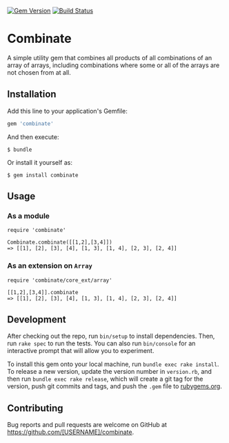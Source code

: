 [![Gem Version](https://badge.fury.io/rb/combinate.svg)](https://badge.fury.io/rb/combinate)
[![Build Status](https://travis-ci.org/azanar/combinate.svg?branch=master)](https://travis-ci.org/azanar/combinate)


# Combinate

A simple utility gem that combines all products of all combinations of an array of arrays, including combinations where some or all of the arrays are not chosen from at all.


## Installation

Add this line to your application's Gemfile:

```ruby
gem 'combinate'
```

And then execute:

    $ bundle

Or install it yourself as:

    $ gem install combinate

## Usage


### As a module

    require 'combinate'

    Combinate.combinate([[1,2],[3,4]])
    => [[1], [2], [3], [4], [1, 3], [1, 4], [2, 3], [2, 4]]

### As an extension on `Array`

    require 'combinate/core_ext/array'

    [[1,2],[3,4]].combinate
    => [[1], [2], [3], [4], [1, 3], [1, 4], [2, 3], [2, 4]]

## Development

After checking out the repo, run `bin/setup` to install dependencies. Then, run `rake spec` to run the tests. You can also run `bin/console` for an interactive prompt that will allow you to experiment.

To install this gem onto your local machine, run `bundle exec rake install`. To release a new version, update the version number in `version.rb`, and then run `bundle exec rake release`, which will create a git tag for the version, push git commits and tags, and push the `.gem` file to [rubygems.org](https://rubygems.org).

## Contributing

Bug reports and pull requests are welcome on GitHub at https://github.com/[USERNAME]/combinate.
